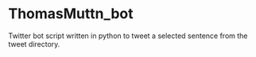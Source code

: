 ThomasMuttn_bot
===============
Twitter bot script written in python to tweet a selected sentence from the tweet directory.
